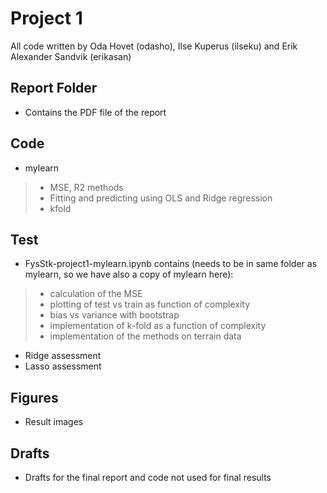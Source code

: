 # Project 1

All code written by Oda Hovet (odasho), Ilse Kuperus (ilseku) and Erik Alexander Sandvik (erikasan)

## Report Folder
* Contains the PDF file of the report

## Code
* mylearn
> * MSE, R2 methods
> * Fitting and predicting using OLS and Ridge regression
> * kfold

## Test
* FysStk-project1-mylearn.ipynb contains (needs to be in same folder as mylearn, so we have also a copy of mylearn here):
> * calculation of the MSE
> * plotting of test vs train as function of complexity
> * bias vs variance with bootstrap
> * implementation of k-fold as a function of complexity
> * implementation of the methods on terrain data

* Ridge assessment
* Lasso assessment 


## Figures
* Result images

## Drafts
* Drafts for the final report and code not used for final results
